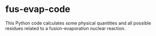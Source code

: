# fus-evap-code
This Python code calculates some physical quantities and all possible residues related to a fusion-evaporation nuclear reaction.
